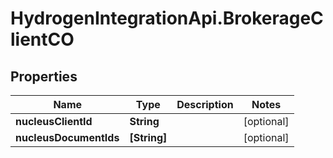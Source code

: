 # HydrogenIntegrationApi.BrokerageClientCO

## Properties
Name | Type | Description | Notes
------------ | ------------- | ------------- | -------------
**nucleusClientId** | **String** |  | [optional] 
**nucleusDocumentIds** | **[String]** |  | [optional] 


